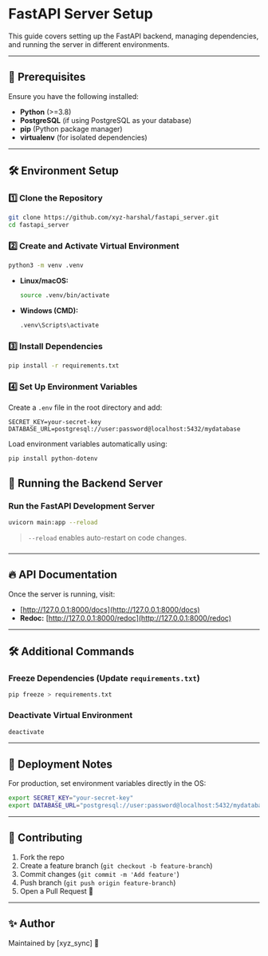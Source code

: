 # FastAPI Server Setup

This guide covers setting up the FastAPI backend, managing dependencies, and running the server in different environments.

---

## 🚀 Prerequisites

Ensure you have the following installed:

- **Python** (>=3.8)
- **PostgreSQL** (if using PostgreSQL as your database)
- **pip** (Python package manager)
- **virtualenv** (for isolated dependencies)

---

## 🛠️ Environment Setup

### 1️⃣ **Clone the Repository**

```sh
git clone https://github.com/xyz-harshal/fastapi_server.git
cd fastapi_server
```

### 2️⃣ **Create and Activate Virtual Environment**

```sh
python3 -m venv .venv
```

- **Linux/macOS:**
  ```sh
  source .venv/bin/activate
  ```
- **Windows (CMD):**
  ```sh
  .venv\Scripts\activate
  ```

### 3️⃣ **Install Dependencies**

```sh
pip install -r requirements.txt
```

### 4️⃣ **Set Up Environment Variables**

Create a `.env` file in the root directory and add:

```
SECRET_KEY=your-secret-key
DATABASE_URL=postgresql://user:password@localhost:5432/mydatabase
```

Load environment variables automatically using:

```sh
pip install python-dotenv
```

## 🎯 Running the Backend Server

### **Run the FastAPI Development Server**

```sh
uvicorn main:app --reload
```

> `--reload` enables auto-restart on code changes.

###

---

## 🔥 API Documentation

Once the server is running, visit:

- &#x20;[http://127.0.0.1:8000/docs](http://127.0.0.1:8000/docs)
- **Redoc:** [http://127.0.0.1:8000/redoc](http://127.0.0.1:8000/redoc)

---

## 🛠️ Additional Commands

### **Freeze Dependencies (Update ************************************************************************`requirements.txt`************************************************************************)**

```sh
pip freeze > requirements.txt
```

### **Deactivate Virtual Environment**

```sh
deactivate
```

---

## 🎯 Deployment Notes

For production, set environment variables directly in the OS:

```sh
export SECRET_KEY="your-secret-key"
export DATABASE_URL="postgresql://user:password@localhost:5432/mydatabase"
```

---

## 🤝 Contributing

1. Fork the repo
2. Create a feature branch (`git checkout -b feature-branch`)
3. Commit changes (`git commit -m 'Add feature'`)
4. Push branch (`git push origin feature-branch`)
5. Open a Pull Request 🚀

---

## ✨ Author

Maintained by [xyz\_sync] 🚀

